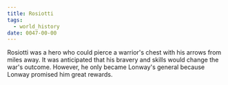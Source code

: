 ```yaml
---
title: Rosiotti
tags:
  - world_history
date: 0047-00-00
---
```

Rosiotti was a hero who could pierce a warrior's chest with his arrows from miles away. It was anticipated that his bravery and skills would change the war's outcome. However, he only became Lonway's general because Lonway promised him great rewards.